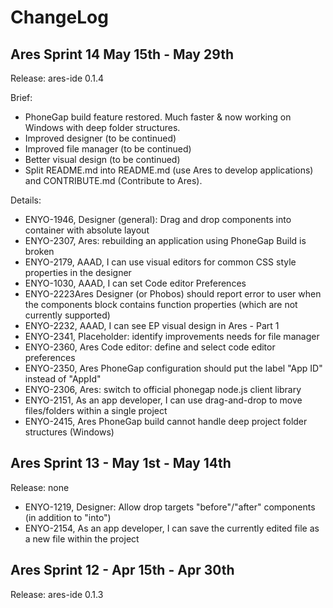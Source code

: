 ChangeLog
=========

Ares Sprint 14 May 15th - May 29th
----------------------------------

Release: ares-ide 0.1.4

Brief:

* PhoneGap build feature restored.  Much faster & now working on Windows with deep folder structures.
* Improved designer (to be continued)
* Improved file manager (to be continued)
* Better visual design (to be continued)
* Split README.md into README.md (use Ares to develop applications) and CONTRIBUTE.md (Contribute to Ares).

Details:

* ENYO-1946, Designer (general): Drag and drop components into container with absolute layout 
* ENYO-2307, Ares: rebuilding an application using PhoneGap Build is broken
* ENYO-2179, AAAD, I can use visual editors for common CSS style properties in the designer 
* ENYO-1030, AAAD, I can set Code editor Preferences 
* ENYO-2223Ares Designer (or Phobos) should report error to user when the components block contains function properties (which are not currently supported)
* ENYO-2232, AAAD, I can see EP visual design in Ares - Part 1 
* ENYO-2341, Placeholder: identify improvements needs for file manager 
* ENYO-2360, Ares Code editor: define and select code editor preferences
* ENYO-2350, Ares PhoneGap configuration should put the label "App ID" instead of "AppId"
* ENYO-2306, Ares: switch to official phonegap node.js client library
* ENYO-2151, As an app developer, I can use drag-and-drop to move files/folders within a single project 
* ENYO-2415, Ares PhoneGap build cannot handle deep project folder structures (Windows)


Ares Sprint 13 - May 1st - May 14th
-----------------------------------

Release: none

* ENYO-1219,	Designer: Allow drop targets "before"/"after" components (in addition to "into")
* ENYO-2154,	As an app developer, I can save the currently edited file as a new file within the project

Ares Sprint 12 - Apr 15th - Apr 30th
------------------------------------

Release: ares-ide 0.1.3
